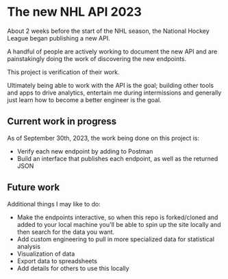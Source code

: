 # The new NHL API 2023

About 2 weeks before the start of the NHL season, the National Hockey League began publishing a new API. 

A handful of people are actively working to document the new API and are painstakingly doing the work of discovering the new endpoints. 

This project is verification of their work. 

Ultimately being able to work with the API is the goal; building other tools and apps to drive analytics, entertain me during intermissions and generally just learn how to become a better engineer is the goal. 

## Current work in progress

As of September 30th, 2023, the work being done on this project is:

- Verify each new endpoint by adding to Postman
- Build an interface that publishes each endpoint, as well as the returned JSON

## Future work

Additional things I may like to do: 

- Make the endpoints interactive, so when this repo is forked/cloned and added to your local machine you'll be able to spin up the site locally and then search for the data you want. 
- Add custom engineering to pull in more specialized data for statistical analysis
- Visualization of data
- Export data to spreadsheets
- Add details for others to use this locally 




